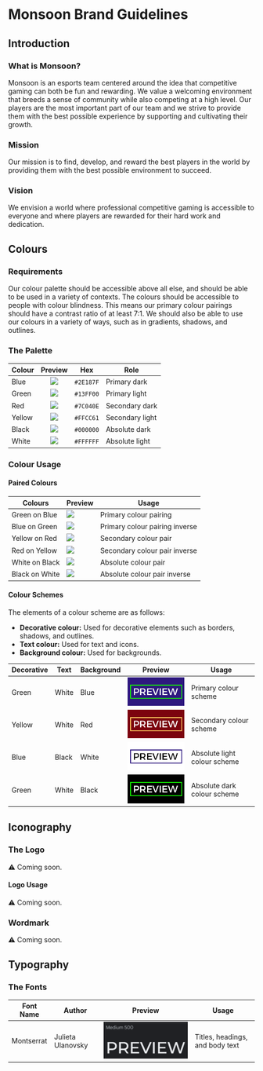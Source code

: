 # Monsoon Brand Guidelines

## Introduction

### What is Monsoon?

Monsoon is an esports team centered around the idea that competitive gaming can both be fun and rewarding. We value a welcoming environment that breeds a sense of community while also competing at a high level. Our players are the most important part of our team and we strive to provide them with the best possible experience by supporting and cultivating their growth.

### Mission

Our mission is to find, develop, and reward the best players in the world by providing them with the best possible environment to succeed.

### Vision

We envision a world where professional competitive gaming is accessible to everyone and where players are rewarded for their hard work and dedication.

## Colours

### Requirements

Our colour palette should be accessible above all else, and should be able to be used in a variety of contexts. The colours should be accessible to people with colour blindness. This means our primary colour pairings should have a contrast ratio of at least 7:1. We should also be able to use our colours in a variety of ways, such as in gradients, shadows, and outlines.

### The Palette

| Colour |                      Preview                      | Hex       | Role            |
| ------ | :-----------------------------------------------: | --------- | --------------- |
| Blue   | ![](https://via.placeholder.com/15/2E187F?text=+) | `#2E187F` | Primary dark    |
| Green  | ![](https://via.placeholder.com/15/13ff00?text=+) | `#13FF00` | Primary light   |
| Red    | ![](https://via.placeholder.com/15/7C040E?text=+) | `#7C040E` | Secondary dark  |
| Yellow | ![](https://via.placeholder.com/15/FFCC61?text=+) | `#FFCC61` | Secondary light |
| Black  | ![](https://via.placeholder.com/15/000000?text=+) | `#000000` | Absolute dark   |
| White  | ![](https://via.placeholder.com/15/FFFFFF?text=+) | `#FFFFFF` | Absolute light  |

### Colour Usage

#### Paired Colours

| Colours        | Preview                                                             | Usage                          |
| -------------- | ------------------------------------------------------------------- | ------------------------------ |
| Green on Blue  | ![](https://via.placeholder.com/200x100/2E187F/13ff00?text=PREVIEW) | Primary colour pairing         |
| Blue on Green  | ![](https://via.placeholder.com/200x100/13ff00/2E187F?text=PREVIEW) | Primary colour pairing inverse |
| Yellow on Red  | ![](https://via.placeholder.com/200x100/7C040E/FFCC61?text=PREVIEW) | Secondary colour pair          |
| Red on Yellow  | ![](https://via.placeholder.com/200x100/FFCC61/7C040E?text=PREVIEW) | Secondary colour pair inverse  |
| White on Black | ![](https://via.placeholder.com/200x100/000000/FFFFFF?text=PREVIEW) | Absolute colour pair           |
| Black on White | ![](https://via.placeholder.com/200x100/FFFFFF/000000?text=PREVIEW) | Absolute colour pair inverse   |

#### Colour Schemes

The elements of a colour scheme are as follows:

- **Decorative colour:** Used for decorative elements such as borders, shadows, and outlines.
- **Text colour:** Used for text and icons.
- **Background colour:** Used for backgrounds.

| Decorative | Text  | Background | Preview                                                    | Usage                        |
| ---------- | ----- | ---------- | ---------------------------------------------------------- | ---------------------------- |
| Green      | White | Blue       | ![](../assets/brand/scheme_previews/green_white_blue.png)  | Primary colour scheme        |
| Yellow     | White | Red        | ![](../assets/brand/scheme_previews/yellow_white_red.png)  | Secondary colour scheme      |
| Blue       | Black | White      | ![](../assets/brand/scheme_previews/blue_black_white.png)  | Absolute light colour scheme |
| Green      | White | Black      | ![](../assets/brand/scheme_previews/green_white_black.png) | Absolute dark colour scheme  |

## Iconography

### The Logo

⚠️ Coming soon.

#### Logo Usage

⚠️ Coming soon.

### Wordmark

⚠️ Coming soon.

## Typography

### The Fonts

| Font Name  | Author            | Preview                                           | Usage                           |
| ---------- | ----------------- | ------------------------------------------------- | ------------------------------- |
| Montserrat | Julieta Ulanovsky | ![](../assets/brand/font_previews/montserrat.png) | Titles, headings, and body text |
